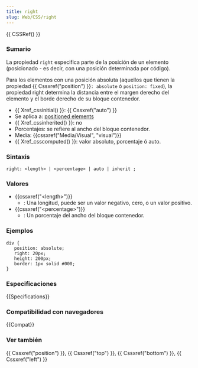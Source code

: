 ```yaml
---
title: right
slug: Web/CSS/right
---
```


{{ CSSRef() }}

### Sumario

La propiedad `right` especifica parte de la posición de un elemento (posicionado - es decir, con una posición determinada por código).

Para los elementos con una posición absoluta (aquellos que tienen la propiedad {{ Cssxref("position") }}`: absolute` ó `position: fixed`), la propiedad right determina la distancia entre el margen derecho del elemento y el borde derecho de su bloque contenedor.

- {{ Xref_cssinitial() }}: {{ Cssxref("auto") }}
- Se aplica a: [positioned elements](/es/CSS/position)
- {{ Xref_cssinherited() }}: no
- Porcentajes: se refiere al ancho del bloque contenedor.
- Media: {{cssxref("Media/Visual", "visual")}}
- {{ Xref_csscomputed() }}: valor absoluto, porcentaje ó auto.

### Sintaxis

```
right: <length> | <percentage> | auto | inherit ;
```

### Valores

- {{cssxref("&lt;length&gt;")}}
  - : Una longitud, puede ser un valor negativo, cero, o un valor positivo.
- {{cssxref("&lt;percentage&gt;")}}
  - : Un porcentaje del ancho del bloque contenedor.

### Ejemplos

```
div {
   position: absolute;
   right: 20px;
   height: 200px;
   border: 1px solid #000;
}
```

### Especificaciones

{{Specifications}}

### Compatibilidad con navegadores

{{Compat}}

### Ver también

{{ Cssxref("position") }}, {{ Cssxref("top") }}, {{ Cssxref("bottom") }}, {{ Cssxref("left") }}

